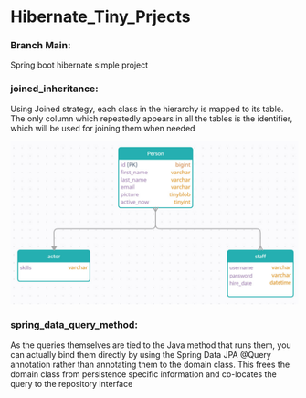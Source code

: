 # Hibernate_Tiny_Prjects

### Branch Main:

Spring boot hibernate simple project

### joined_inheritance:

Using Joined strategy, each class in the hierarchy is mapped to its table. The only column which repeatedly appears in all the tables is the identifier, which will be used for joining them when needed

![](https://github.com/hanabizhani/Hibernate_Tiny_Prjects/blob/joined_inheritance/images/map.jpg?raw=true)

### spring_data_query_method:

As the queries themselves are tied to the Java method that runs them, you can actually bind them directly by using the Spring Data JPA @Query annotation rather than annotating them to the domain class. This frees the domain class from persistence specific information and co-locates the query to the repository interface

